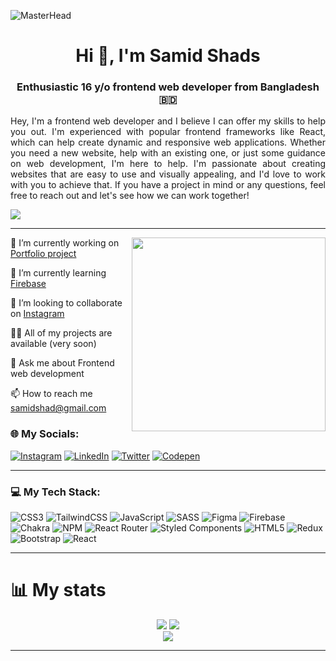![MasterHead](https://repository-images.githubusercontent.com/297085169/aee2a480-7e7e-11eb-9f34-aa943f1978ea)
<h1 align="center">Hi 👋, I'm Samid Shads</h1>
<h3 align="center">Enthusiastic 16 y/o frontend web developer from Bangladesh 🇧🇩</h3>

<p align="justify">Hey, I'm a frontend web developer and I believe I can offer my skills to help you out. I'm experienced with popular frontend frameworks like React, which can help create dynamic and responsive web applications. Whether you need a new website, help with an existing one, or just some guidance on web development, I'm here to help. I'm passionate about creating websites that are easy to use and visually appealing, and I'd love to work with you to achieve that. If you have a project in mind or any questions, feel free to reach out and let's see how we can work together!</p>

[![](https://visitcount.itsvg.in/api?id=samidshad&icon=0&color=12)](https://visitcount.itsvg.in)

---

<img align="right" width="310px" src="https://steamuserimages-a.akamaihd.net/ugc/1631947648964785474/81CBA15178466DD47195A239232202E78987B714/?imw=637&imh=358&ima=fit&impolicy=Letterbox&imcolor=%23000000&letterbox=true" />

🔭 I’m currently working on [Portfolio project](https://bose-head-phone.netlify.app/)

🌱 I’m currently learning [Firebase](https://firebase.com/)

👯 I’m looking to collaborate on [Instagram](https://www.instagram.com/samidshad/)

👨‍💻 All of my projects are available (very soon)

💬 Ask me about Frontend web development

📫 How to reach me [samidshad@gmail.com](mailto:samidshad@gmail.com)

<h3 align="left">🌐 My Socials:</h3>

[![Instagram](https://img.shields.io/badge/Instagram-%23E4405F.svg?logo=Instagram&logoColor=white)](https://instagram.com/samidshad) [![LinkedIn](https://img.shields.io/badge/LinkedIn-%230077B5.svg?logo=linkedin&logoColor=white)](https://linkedin.com/in/samidshad) [![Twitter](https://img.shields.io/badge/Twitter-%231DA1F2.svg?logo=Twitter&logoColor=white)](https://twitter.com/samidshad) [![Codepen](https://img.shields.io/badge/Codepen-000000?style=for-the-badge&logo=codepen&logoColor=white)](https://codepen.io/samidshad) 

---

<h3 align="left">💻 My Tech Stack:</h3>

![CSS3](https://img.shields.io/badge/css3-%231572B6.svg?style=for-the-badge&logo=css3&logoColor=white) ![TailwindCSS](https://img.shields.io/badge/tailwindcss-%2338B2AC.svg?style=for-the-badge&logo=tailwind-css&logoColor=white) ![JavaScript](https://img.shields.io/badge/javascript-%23323330.svg?style=for-the-badge&logo=javascript&logoColor=%23F7DF1E) ![SASS](https://img.shields.io/badge/SASS-hotpink.svg?style=for-the-badge&logo=SASS&logoColor=white) 	![Figma](https://img.shields.io/badge/figma-%23F24E1E.svg?style=for-the-badge&logo=figma&logoColor=white) ![Firebase](https://img.shields.io/badge/firebase-%23039BE5.svg?style=for-the-badge&logo=firebase) ![Chakra](https://img.shields.io/badge/chakra-%234ED1C5.svg?style=for-the-badge&logo=chakraui&logoColor=white) ![NPM](https://img.shields.io/badge/NPM-%23000000.svg?style=for-the-badge&logo=npm&logoColor=white) ![React Router](https://img.shields.io/badge/React_Router-CA4245?style=for-the-badge&logo=react-router&logoColor=white) ![Styled Components](https://img.shields.io/badge/styled--components-DB7093?style=for-the-badge&logo=styled-components&logoColor=white) ![HTML5](https://img.shields.io/badge/html5-%23E34F26.svg?style=for-the-badge&logo=html5&logoColor=white) ![Redux](https://img.shields.io/badge/redux-%23593d88.svg?style=for-the-badge&logo=redux&logoColor=white) ![Bootstrap](https://img.shields.io/badge/bootstrap-%23563D7C.svg?style=for-the-badge&logo=bootstrap&logoColor=white) ![React](https://img.shields.io/badge/react-%2320232a.svg?style=for-the-badge&logo=react&logoColor=%2361DAFB)

---

<h1>📊 My stats </h3>

<div align="center">

![](https://github-readme-stats.vercel.app/api/top-langs/?username=samidshad&theme=midnight-purple&hide_border=true&include_all_commits=true&count_private=true&layout=compact)
![](https://github-readme-stats.vercel.app/api?username=samidshad&theme=midnight-purple&hide_border=true&include_all_commits=true&count_private=true)<br/>
![](https://github-readme-streak-stats.herokuapp.com/?user=samidshad&theme=midnight-purple&hide_border=true)<br/>


</div>

---
